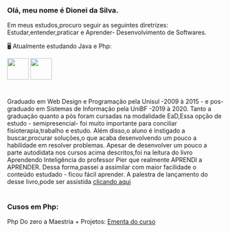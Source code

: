 ### Olá, meu nome é Dionei da Silva.
  Em meus estudos,procuro seguir as seguintes diretrizes: Estudar,entender,praticar e Aprender- Desenvolvimento de Softwares.
 
  🖥️ Atualmente estudando Java e Php:


 <img width='50' heigth='50' src="https://cdn.jsdelivr.net/gh/devicons/devicon/icons/java/java-original.svg" />   <img width='50' heigth='50' src="https://cdn.jsdelivr.net/gh/devicons/devicon/icons/php/php-original.svg" /> <link rel="stylesheet" href="https://cdn.jsdelivr.net/gh/devicons/devicon@v2.15.1/devicon.min.css">
 # 

Graduado em Web Design e Programação pela Unisul -2009 à 2015 - e pos-graduado em Sistemas de Informação pela UniBF -2019 à 2020.
 Tanto a graduação quanto a pós foram cursadas na modalidade EaD,Essa opção de estudo - semipresencial- foi muito importante para conciliar fisioterapia,trabalho e estudo.
Além disso,o aluno é instigado a buscar,procurar soluções,o que acaba desenvolvendo um pouco a habilidade em resolver problemas.
 Apesar de desenvolver um pouco a parte autodidata nos cursos acima descritos,foi na leitura do livro Aprendendo Inteligência do professor Pier que realmente APRENDI a APRENDER.
Dessa forma,passei a assimilar com maior facilidade o conteúdo estudado - ficou fácil aprender.
 A palestra de lançamento do desse livro,pode ser assistida [clicando aqui](https://www.youtube.com/watch?v=RlSCoYwnxr4)

#

### Cusos em Php:

 Php Do zero a Maestria + Projetos: [Ementa do curso](https://github.com/DioneiSilva/PHP_do_Zero_a_Maestria)




 

            
          
           
          
          
          


